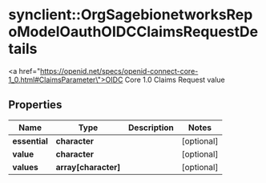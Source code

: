 # synclient::OrgSagebionetworksRepoModelOauthOIDCClaimsRequestDetails

<a href=\"https://openid.net/specs/openid-connect-core-1_0.html#ClaimsParameter\">OIDC Core 1.0 Claims Request</a> value

## Properties
Name | Type | Description | Notes
------------ | ------------- | ------------- | -------------
**essential** | **character** |  | [optional] 
**value** | **character** |  | [optional] 
**values** | **array[character]** |  | [optional] 


